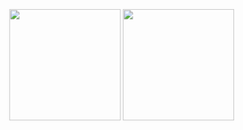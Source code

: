 <img src="https://github.com/professorDeveloper/SwiftTutorial/assets/108933534/ab256486-963a-45a8-aa83-d835d9b7c29a" width="200">
<img src="https://github.com/professorDeveloper/SwiftTutorial/assets/108933534/75c31be9-b389-4987-a413-67049a5704aa" width="200">
